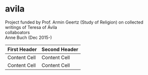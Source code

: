 # avila
Project funded by Prof. Armin Geertz (Study of Religion) on collected writings of Teresa of Ávila <br/>
collaboators <br/>
Anne Buch (Dec 2015-) <br/>

First Header  | Second Header
------------- | -------------
Content Cell  | Content Cell
Content Cell  | Content Cell
